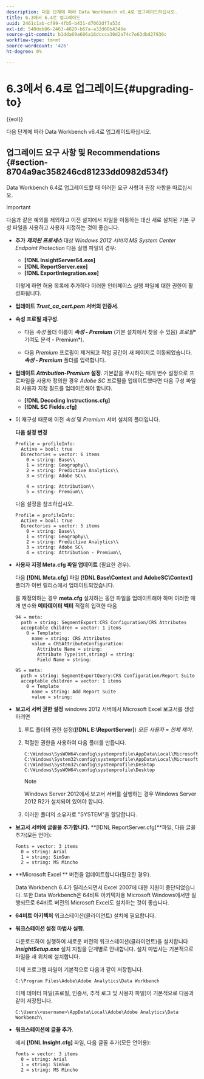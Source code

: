 ```yaml
---
description: 다음 단계에 따라 Data Workbench v6.4로 업그레이드하십시오.
title: 6.3에서 6.4로 업그레이드
uuid: 2461c1ab-cf99-4fb5-b431-d7062df7a53d
exl-id: 540deb86-2463-4820-b67a-a32d68b4346e
source-git-commit: b1dda69a606a16dccca30d2a74c7e63dbd27936c
workflow-type: tm+mt
source-wordcount: '426'
ht-degree: 0%

---
```


# 6.3에서 6.4로 업그레이드{#upgrading-to}

{{eol}}

다음 단계에 따라 Data Workbench v6.4로 업그레이드하십시오.

## 업그레이드 요구 사항 및 Recommendations {#section-8704a9ac358246cd81233dd0982d534f}

Data Workbench 6.4로 업그레이드할 때 이러한 요구 사항과 권장 사항을 따르십시오.

>[!IMPORTANT]
>
>다음과 같은 예외를 제외하고 이전 설치에서 파일을 이동하는 대신 새로 설치된 기본 구성 파일을 사용하고 사용자 지정하는 것이 좋습니다.

* **추가** ***제외된 프로세스*** 대상 *Windows 2012 서버의 MS System Center Endpoint Protection* 다음 실행 파일의 경우:

   * **[!DNL InsightServer64.exe]**
   * **[!DNL ReportServer.exe]**
   * **[!DNL ExportIntegration.exe]**

   이렇게 하면 허용 목록에 추가하다 이러한 인터페이스 실행 파일에 대한 권한이 활성화됩니다.

* **업데이트 *Trust_ca_cert.pem* 서버의 인증서**.
* **속성 프로필 재구성**.

   * 다음 *속성* 폴더 이름이 ***속성 - Premium*** (기본 설치에서 찾을 수 있음) *프로필*\*기여도 분석 - Premium*).

   * 다음 *Premium* 프로필이 제거되고 작업 공간이 새 페이지로 이동되었습니다. ***속성 - Premium*** 폴더를 입력합니다.

* **업데이트 *Attribution-Premium* 설정**. 기본값을 무시하는 매개 변수 설정으로 프로파일을 사용자 정의한 경우 *Adobe SC* 프로필을 업데이트했다면 다음 구성 파일의 사용자 지정 필드를 업데이트해야 합니다.

   * **[!DNL Decoding Instructions.cfg]**
   * **[!DNL SC Fields.cfg]**

* 이 재구성 때문에 이전 *속성* 및 *Premium* 서버 설치의 폴더입니다.

   **다음 설정 변경**

   ```
   Profile = profileInfo:  
     Active = bool: true 
     Directories = vector: 6 items 
       0 = string: Base\\ 
       1 = string: Geography\\ 
       2 = string: Predictive Analytics\\ 
       3 = string: Adobe SC\\ 
   
       4 = string: Attribution\\ 
       5 = string: Premium\\
   ```

   다음 설정을 참조하십시오.

   ```
   Profile = profileInfo:  
     Active = bool: true 
     Directories = vector: 5 items 
       0 = string: Base\\ 
       1 = string: Geography\\ 
       2 = string: Predictive Analytics\\ 
       3 = string: Adobe SC\
       4 = string: Attribution - Premium\\
   ```

* **사용자 지정 Meta.cfg 파일 업데이트** (필요한 경우).

   다음 **[!DNL Meta.cfg]** 파일 **[!DNL Base\Context and AdobeSC\Context]** 폴더가 이번 릴리스에서 업데이트되었습니다.

   를 재정의하는 경우 **meta.cfg** 설치하는 동안 파일을 업데이트해야 하며 이러한 매개 변수와 **메타데이터 벡터** 적절히 입력한 다음

   ```
   94 = meta: 
     path = string: SegmentExport:CRS Configuration/CRS Attributes 
     acceptable children = vector: 1 items 
       0 = Template: 
         name = string: CRS Attributes 
         value = CRSAttributeConfiguration: 
           Attribute Name = string: 
           Attribute Type(int,string) = string: 
           Field Name = string: 
   
   95 = meta: 
     path = string: SegmentExportQuery:CRS Configuration/Report Suite 
     acceptable children = vector: 1 items 
       0 = Template 
         name = string: Add Report Suite 
         value = string:
   ```

* **보고서 서버 권한 설정** windows 2012 서버에서 Microsoft Excel 보고서를 생성하려면

   1. 루트 폴더의 권한 설정(**[!DNL E:\ReportServer\]**) *모든 사용자 = 전체 제어*.

   1. 적절한 권한을 사용하여 다음 폴더를 만듭니다.

      ```
      C:\Windows\SysWOW64\config\systemprofile\AppData\Local\Microsoft\Windows\INetCac‌he 
      C:\Windows\System32\config\systemprofile\AppData\Local\Microsoft\Windows\INetCac‌he 
      C:\Windows\System32\config\systemprofile\Desktop 
      C:\Windows\SysWOW64\config\systemprofile\Desktop
      ```

      >[!NOTE]
      >
      >Windows Server 2012에서 보고서 서버를 실행하는 경우 Windows Server 2012 R2가 설치되어 있어야 합니다.

   1. 이러한 폴더의 소유자로 &quot;SYSTEM&quot;을 할당합니다.

* **보고서 서버에 글꼴을 추가합니다.** **[!DNL ReportServer.cfg]**파일, 다음 글꼴 추가(모든 언어):

   ```
   Fonts = vector: 3 items 
     0 = string: Arial 
     1 = string: SimSun 
     2 = string: MS Mincho
   ```

* **Microsoft Excel ** 버전을 업데이트합니다(필요한 경우).

   Data Workbench 6.4가 릴리스되면서 Excel 2007에 대한 지원이 중단되었습니다. 또한 Data Workbench은 64비트 아키텍처용 Microsoft Windows에서만 실행되므로 64비트 버전의 Microsoft Excel도 설치하는 것이 좋습니다.

* **64비트 아키텍처** 워크스테이션(클라이언트) 설치에 필요합니다.
* **워크스테이션 설정 마법사 실행**.

   다운로드하여 실행하여 새로운 버전의 워크스테이션(클라이언트)을 설치합니다 ***InsightSetup.exe*** 설치 지침을 단계별로 안내합니다. 설치 마법사는 기본적으로 파일을 새 위치에 설치합니다.

   이제 프로그램 파일이 기본적으로 다음과 같이 저장됩니다.

   ```
   C:\Program Files\Adobe\Adobe Analytics\Data Workbench
   ```

   이제 데이터 파일(프로필, 인증서, 추적 로그 및 사용자 파일)이 기본적으로 다음과 같이 저장됩니다.

   ```
   C:\Users\<username>\AppData\Local\Adobe\Adobe Analytics\Data Workbench\
   ```

* **워크스테이션에 글꼴 추가**.

   에서 **[!DNL Insight.cfg]** 파일, 다음 글꼴 추가(모든 언어용):

   ```
   Fonts = vector: 3 items 
     0 = string: Arial 
     1 = string: SimSun 
     2 = string: MS Mincho
   ```
